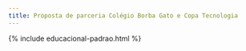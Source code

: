 ```yaml
---
title: Proposta de parceria Colégio Borba Gato e Copa Tecnologia
---
```


{% include educacional-padrao.html %}
